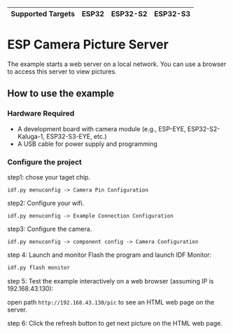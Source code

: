 | Supported Targets | ESP32 | ESP32-S2 | ESP32-S3 |
| ----------------- | ----- | -------- | -------- |

# ESP Camera Picture Server

The example starts a web server on a local network. You can use a browser to access this server to view pictures.  

## How to use the example


### Hardware Required

* A development board with camera module (e.g., ESP-EYE, ESP32-S2-Kaluga-1, ESP32-S3-EYE, etc.)
* A USB cable for power supply and programming

### Configure the project

step1: chose your taget chip.

````
idf.py menuconfig -> Camera Pin Configuration
````

step2: Configure your wifi.

```
idf.py menuconfig -> Example Connection Configuration
```

step3: Configure the camera.

```
idf.py menuconfig -> component config -> Camera Configuration
```

step 4: Launch and monitor
Flash the program and launch IDF Monitor:

```bash
idf.py flash monitor
```

step 5: Test the example interactively on a web browser (assuming IP is 192.168.43.130):

open path `http://192.168.43.130/pic` to see an HTML web page on the server.

step 6: Click the refresh button to get next picture on the HTML web page.
